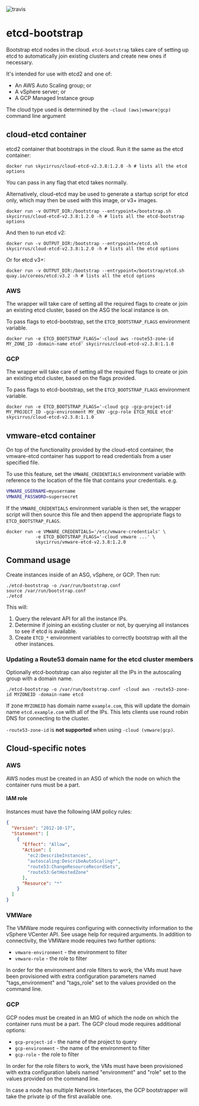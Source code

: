 ![travis](https://travis-ci.org/sky-uk/etcd-bootstrap.svg?branch=master)

# etcd-bootstrap

Bootstrap etcd nodes in the cloud. `etcd-bootstrap` takes care of setting up etcd
to automatically join existing clusters and create new ones if necessary.

It's intended for use with etcd2 and one of:
  * An AWS Auto Scaling group; or
  * A vSphere server; or
  * A GCP Managed Instance group

The cloud type used is determined by the `-cloud (aws|vmware|gcp)` command line argument

## cloud-etcd container

etcd2 container that bootstraps in the cloud. Run it the same as the etcd container:

    docker run skycirrus/cloud-etcd-v2.3.8:1.2.0 -h # lists all the etcd options

You can pass in any flag that etcd takes normally.


Alternatively, cloud-etcd may be used to generate a startup script for etcd only, which may then be used with this image, or v3+ images.

    docker run -v OUTPUT_DIR:/bootstrap --entrypoint=/bootstrap.sh skycirrus/cloud-etcd-v2.3.8:1.2.0 -h # lists all the etcd-bootstrap options

And then to run etcd v2:

    docker run -v OUTPUT_DIR:/bootstrap --entrypoint=/etcd.sh skycirrus/cloud-etcd-v2.3.8:1.2.0 -h # lists all the etcd options
    
Or for etcd v3+:

    docker run -v OUTPUT_DIR:/bootstrap --entrypoint=/bootstrap/etcd.sh quay.io/coreos/etcd:v3.2 -h # lists all the etcd options 

### AWS

The wrapper will take care of setting all the required flags to create or join an existing
etcd cluster, based on the ASG the local instance is on.

To pass flags to etcd-bootstrap, set the `ETCD_BOOTSTRAP_FLAGS` environment variable.

    docker run -e ETCD_BOOTSTRAP_FLAGS='-cloud aws -route53-zone-id MY_ZONE_ID -domain-name etcd' skycirrus/cloud-etcd-v2.3.8:1.1.0

### GCP

The wrapper will take care of setting all the required flags to create or join an existing
etcd cluster, based on the flags provided.

To pass flags to etcd-bootstrap, set the `ETCD_BOOTSTRAP_FLAGS` environment variable.

    docker run -e ETCD_BOOTSTRAP_FLAGS='-cloud gcp -gcp-project-id MY_PROJECT_ID -gcp-environment MY_ENV -gcp-role ETCD_ROLE etcd' skycirrus/cloud-etcd-v2.3.8:1.1.0

## vmware-etcd container

On top of the functionality provided by the cloud-etcd container, the vmware-etcd container has support to read
credentials from a user specified file.

To use this feature, set the `VMWARE_CREDENTIALS` environment variable with reference to the location of the file that
contains your credentials. e.g.

```bash
VMWARE_USERNAME=myusername
VMWARE_PASSWORD=supersecret
```

If the `VMWARE_CREDENTIALS` environment variable is then set, the wrapper script will then source this file and then
append the appropriate flags to `ETCD_BOOTSTRAP_FLAGS`.

    docker run -e VMWARE_CREDENTIALS='/etc/vmware-credentials' \
               -e ETCD_BOOTSTRAP_FLAGS='-cloud vmware ...' \
               skycirrus/vmware-etcd-v2.3.8:1.2.0

## Command usage

Create instances inside of an ASG, vSphere, or GCP. Then run:

    ./etcd-bootstrap -o /var/run/bootstrap.conf
    source /var/run/bootstrap.conf
    ./etcd

This will:

1. Query the relevant API for all the instance IPs.
2. Determine if joining an existing cluster or not, by querying all instances
   to see if etcd is available.
3. Create `ETCD_*` environment variables to correctly bootstrap with all the
   other instances.

### Updating a Route53 domain name for the etcd cluster members

Optionally etcd-bootstrap can also register all the IPs in the autoscaling group with a domain name.

    ./etcd-bootstrap -o /var/run/bootstrap.conf -cloud aws -route53-zone-id MYZONEID -domain-name etcd

If zone `MYZONEID` has domain name `example.com`, this will update the domain name `etcd.example.com` with all
of the IPs. This lets clients use round robin DNS for connecting to the cluster.

`-route53-zone-id` is **not supported** when using `-cloud (vmware|gcp)`.

## Cloud-specific notes

### AWS

AWS nodes must be created in an ASG of which the node on which the container runs must be a part.

#### IAM role

Instances must have the following IAM policy rules:

```json
{
  "Version": "2012-10-17",
  "Statement": [
    {
      "Effect": "Allow",
      "Action": [
        "ec2:DescribeInstances",
        "autoscaling:DescribeAutoScaling*",
        "route53:ChangeResourceRecordSets",
        "route53:GetHostedZone"
      ],
      "Resource": "*"
    }
  ]
}

```

### VMWare

The VMWare mode requires configuring with connectivity information to the vSphere VCenter API.  See usage help for
required arguments.  In addition to connectivity, the VMWare mode requires two further options:

 * `vmware-environment` - the environment to filter
 * `vmware-role` - the role to filter

In order for the environment and role filters to work, the VMs must have been provisioned with extra configuration
parameters named "tags_environment" and "tags_role" set to the values provided on the command line.

### GCP

GCP nodes must be created in an MIG of which the node on which the container runs must be a part.
The GCP cloud mode requires additional options:

 * `gcp-project-id` - the name of the project to query
 * `gcp-environment` - the name of the environment to filter
 * `gcp-role` - the role to filter

In order for the role filters to work, the VMs must have been provisioned with extra configuration
labels named "environment" and "role" set to the values provided on the command line.

In case a node has multiple Network Interfaces, the GCP bootstrapper will take the
private ip of the first available one.